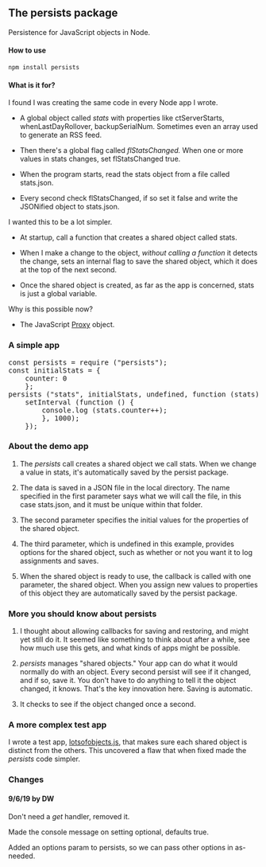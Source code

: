 ## The persists package

Persistence for JavaScript objects in Node. 

#### How to use

<code>npm install persists</code>

#### What is it for?

I found I was creating the same code in every Node app I wrote. 

* A global object called <i>stats</i> with properties like ctServerStarts, whenLastDayRollover, backupSerialNum. Sometimes even an array used to generate an RSS feed. 

* Then there's a global flag called <i>flStatsChanged.</i> When one or more values in stats changes, set flStatsChanged true.

* When the program starts,  read the stats object from a file called stats.json.

* Every second check flStatsChanged, if so set it false and write the JSONified object to stats.json. 

I wanted this to be a lot simpler. 

* At startup, call a function that creates a shared object called stats. 

* When I make a change to the object, <i>without calling a function</i> it detects the change, sets an internal flag to save the shared object, which it does at the top of the next second. 

* Once the shared object is created, as far as the app is concerned, stats is just a global variable.

Why is this possible now?

* The JavaScript <a href="https://davidwalsh.name/javascript-proxy">Proxy</a> object.  

### A simple app

<pre>const persists = require ("persists");
const initialStats = {
	counter: 0
	};
persists ("stats", initialStats, undefined, function (stats) {
	setInterval (function () {
		console.log (stats.counter++);
		}, 1000);
	});
</pre>

### About the demo app

1. The <i>persists</i> call creates a shared object we call stats. When we change a value in stats, it's automatically saved by the persist package. 

2. The data is saved in a JSON file in the local directory. The name specified in the first parameter says what we will call the file, in this case stats.json, and it must be unique within that folder. 

3. The second parameter specifies the initial values for the properties of the shared object. 

4. The third parameter, which is undefined in this example, provides options for the shared object, such as whether or not you want it to log assignments and saves.

5. When the shared object is ready to use, the callback is called with one parameter, the shared object. When you assign new values to properties of this object they are automatically saved by the persist package. 

### More you should know about persists

1. I thought about allowing callbacks for saving and restoring, and might yet still do it. It seemed like something to think about after a while, see how much use this gets, and what kinds of apps might be possible.

2. <i>persists</i> manages "shared objects." Your app can do what it would normally do with an object. Every second persist will see if it changed, and if so, save it. You don't have to do anything to tell it the object changed, it knows. That's the key innovation here. Saving is automatic. 

3. It checks to see if the object changed once a second. 

### A more complex test app

I wrote a test app, <a href="https://github.com/scripting/persists/blob/master/examples/lotsofobjects.js">lotsofobjects.js</a>, that makes sure each shared object is distinct from the others. This uncovered a flaw that when fixed made the <i>persists</i> code simpler.

### Changes

#### 9/6/19 by DW

Don't need a <i>get</i> handler, removed it. 

Made the console message on setting optional, defaults true.

Added an options param to persists, so we can pass other options in as-needed.

